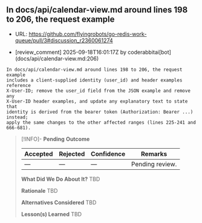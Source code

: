 ## In docs/api/calendar-view.md around lines 198 to 206, the request example

- URL: https://github.com/flyingrobots/go-redis-work-queue/pull/3#discussion_r2360061274

- [review_comment] 2025-09-18T16:01:17Z by coderabbitai[bot] (docs/api/calendar-view.md:206)

```text
In docs/api/calendar-view.md around lines 198 to 206, the request example
includes a client-supplied identity (user_id) and header examples reference
X-User-ID; remove the user_id field from the JSON example and remove any
X-User-ID header examples, and update any explanatory text to state that
identity is derived from the bearer token (Authorization: Bearer ...) instead;
apply the same changes to the other affected ranges (lines 225-241 and 666-681).
```

> [!INFO]- **Pending**
> **Outcome**
> 
> | Accepted | Rejected | Confidence | Remarks |
> |----------|----------|------------|---------|
> | — | — | — | Pending review. |
>
> **What Did We Do About It?**
> TBD
>
> **Rationale**
> TBD
>
> **Alternatives Considered**
> TBD
>
> **Lesson(s) Learned**
> TBD
